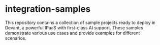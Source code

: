 # integration-samples
This repository contains a collection of sample projects ready to deploy in Devant, a powerful IPaaS with first-class AI support. These samples demonstrate various use cases and provide examples for different scenarios.
